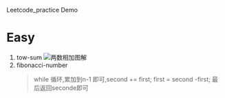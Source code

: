 Leetcode_practice Demo

# Easy
1. tow-sum 
    ![两数相加图解](https://gitee.com/ComBase/oss/raw/master/uPic/2021_10_20/h6TN6X_dZDmdr.png) 
2. fibonacci-number
    > while 循环,累加到n-1 即可,second += first; first = second -first; 最后返回seconde即可
